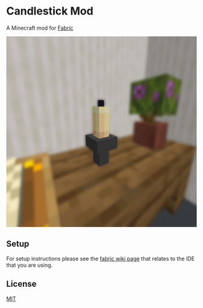 # Candlestick Mod
A Minecraft mod for [Fabric](https://fabricmc.net)

![Mod Icon](https://github.com/16underscore/Candlestick/blob/candlestick1/src/main/resources/assets/candlestick/icon.png)

## Setup
For setup instructions please see the [fabric wiki page](https://fabricmc.net/wiki/tutorial:setup) that relates to the IDE that you are using.

## License
[MIT](https://choosealicense.com/licenses/mit/)
